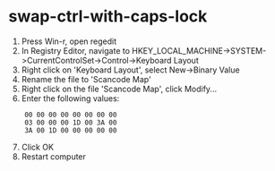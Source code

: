 # swap-ctrl-with-caps-lock

1. Press Win-r, open regedit
2. In Registry Editor, navigate to HKEY_LOCAL_MACHINE->SYSTEM->CurrentControlSet->Control->Keyboard Layout
3. Right click on 'Keyboard Layout', select New->Binary Value
4. Rename the file to 'Scancode Map'
5. Right click on the file 'Scancode Map', click Modify...
6. Enter the following values:

```
    00 00 00 00 00 00 00 00
    03 00 00 00 1D 00 3A 00
    3A 00 1D 00 00 00 00 00
```

7. Click OK
8. Restart computer
